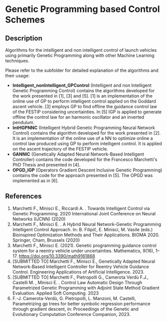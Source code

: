 # Genetic Programming based Control Schemes

## Description

Algorithms for the intelligent and non intelligent control of launch vehicles using primarily Genetic Programming along with other Machine Learning techniques.

Please refer to the subfolder for detailed explanation of the algorithms and their usage:
* **Intelligent_nonIntelligent_GPControl** (Intelligent and non Intelligent Genetic Programming Control) contains the 
algorithms developed for the work presented in [1], [3] and [5]. [1] is an implementation of the online use of GP 
to perform intelligent control applied on the Goddard ascent vehicle. [3] employs GP to find offline the guidance 
control law of the FESTIP considering uncertainties. In [5] IGP is applied to generate offline the control law for an 
harmonic oscillator and an inverted pendulum. 
* **IntHGPNNC** (Intelligent Hybrid Genetic Programming Neural Network Control) contains the algorithm developed for 
the work presented in [2]. It is an implementation of the online use of a NN to optimize online a control law produced using GP to perform intelligent control. It is applied on the ascent trajectory of the FESTIP vehicle.
* **GANNIC** (Genetically Adapted Neural Network-Based Intelligent Controller) contains the code developed for the 
Francesco Marchetti's PhD Thesis and presented in [4].
* **OPGD_IGP** (Operators Gradient Descent Inclusive Genetic Programming) contains the code for the approach presented
in [5]. The OPGD was implemented as in [6].

## References
1. Marchetti F., Minisci E., Riccardi A. . Towards Intelligent Control via Genetic Programming. 2020 International Joint Conference on Neural Networks (IJCNN) (2020)
2. Marchetti F., Minisci E. . A Hybrid Neural Network-Genetic Programming Intelligent Control Approach. In: B. Filipič, E. Minisci, M. Vasile (eds.) Bioinspired Optimization Methods and Their Applications. BIOMA 2020. Springer, Cham, Brussels (2020) 
3. Marchetti F., Minisci E. (2021). Genetic programming guidance control system for a reentry vehicle under uncertainties. Mathematics, 9(16), 1–17. https://doi.org/10.3390/math9161868
4. [SUBMITTED TO] Marchetti F., Minisci E., Genetically Adapted Neural Network-Based Intelligent Controller for Reentry Vehicle 
Guidance Control. Engineering Applications of Artificial Intelligence. 2023.
5. [SUBMITTED TO] Marchetti F., Pietropolli G., Camerota Verdù F.J., Castelli M. , Minisci E. . Control Law Automatic Design 
Through Parametrized Genetic Programming with Adjoint State Method Gradient Evaluation. Applied Soft Computing. 2023
6. F.-J. Camerota-Verdù, G. Pietropolli, L. Manzoni, M. Castelli, Parametrizing gp trees for better symbolic
regression performance through gradient descent, in: Proceedings of the Genetic and Evolutionary Computation Conference
Companion, 2023.